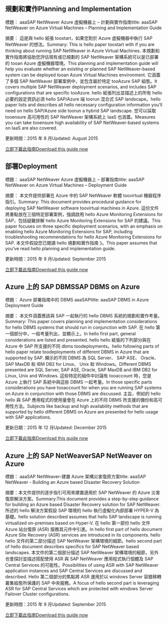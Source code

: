 
## <a name="planning-and-implementation"></a><span data-ttu-id="d92c8-101">規劃和實作</span><span class="sxs-lookup"><span data-stu-id="d92c8-101">Planning and Implementation</span></span>
<span data-ttu-id="d92c8-102">標題： aaaSAP NetWeaver Azure 虛擬機器上 – 計劃與實作指南</span><span class="sxs-lookup"><span data-stu-id="d92c8-102">title: aaaSAP NetWeaver on Azure Virtual Machines – Planning and Implementation Guide</span></span>

<span data-ttu-id="d92c8-103">摘要： 這是與 hello 紙張 toostart，如果您對於 Azure 虛擬機器中執行 SAP NetWeaver 的想法。</span><span class="sxs-lookup"><span data-stu-id="d92c8-103">Summary: This is hello paper toostart with if you are thinking about running SAP NetWeaver in Azure Virtual Machines.</span></span> <span data-ttu-id="d92c8-104">本規劃和實作指南將協助您評估現有或已規劃的 SAP NetWeaver 架構系統可以是已部署的 tooan Azure 虛擬機器環境。</span><span class="sxs-lookup"><span data-stu-id="d92c8-104">This planning and implementation guide will help you evaluate whether an existing or planned SAP NetWeaver-based system can be deployed tooan Azure Virtual Machines environment.</span></span> <span data-ttu-id="d92c8-105">它涵蓋了多個 SAP NetWeaver 部署案例中，並包含屬於特定 tooAzure SAP 組態。</span><span class="sxs-lookup"><span data-stu-id="d92c8-105">It covers multiple SAP NetWeaver deployment scenarios, and includes SAP configurations that are specific tooAzure.</span></span> <span data-ttu-id="d92c8-106">hello 紙張列出並描述上的所有 hello 必要的設定資訊必須 hello SAP/Azure 端 toorun 混合式 SAP landscape。</span><span class="sxs-lookup"><span data-stu-id="d92c8-106">hello paper lists and describes all hello necessary configuration information you’ll need on hello SAP/Azure side toorun a hybrid SAP landscape.</span></span> <span data-ttu-id="d92c8-107">您可以採取 tooensure 高可用性的 SAP NetWeaver 架構系統上 IaaS 也涵蓋。</span><span class="sxs-lookup"><span data-stu-id="d92c8-107">Measures you can take tooensure high availability of SAP NetWeaver-based systems on IaaS are also covered.</span></span>

<span data-ttu-id="d92c8-108">更新時間：2015 年 8 月</span><span class="sxs-lookup"><span data-stu-id="d92c8-108">Updated: August 2015</span></span>

[<span data-ttu-id="d92c8-109">立即下載此指南</span><span class="sxs-lookup"><span data-stu-id="d92c8-109">Download this guide now</span></span>](http://go.microsoft.com/fwlink/?LinkId=397963)

## <a name="deployment"></a><span data-ttu-id="d92c8-110">部署</span><span class="sxs-lookup"><span data-stu-id="d92c8-110">Deployment</span></span>
<span data-ttu-id="d92c8-111">標題： aaaSAP NetWeaver Azure 虛擬機器上 – 部署指南</span><span class="sxs-lookup"><span data-stu-id="d92c8-111">title: aaaSAP NetWeaver on Azure Virtual Machines – Deployment Guide</span></span>

<span data-ttu-id="d92c8-112">摘要： 本文件提供部署在 Azure 中的 SAP NetWeaver 軟體 toovirtual 機器程序指引。</span><span class="sxs-lookup"><span data-stu-id="d92c8-112">Summary: This document provides procedural guidance for deploying SAP NetWeaver software toovirtual machines in Azure.</span></span> <span data-ttu-id="d92c8-113">這份文件將重點放在三個特定部署案例，強調啟用 hello Azure Monitoring Extensions for SAP，包括疑難排解 hello Azure Monitoring Extensions for SAP 的建議。</span><span class="sxs-lookup"><span data-stu-id="d92c8-113">This paper focuses on three specific deployment scenarios, with an emphasis on enabling hello Azure Monitoring Extensions for SAP, including troubleshooting recommendations for hello Azure Monitoring Extensions for SAP.</span></span> <span data-ttu-id="d92c8-114">本文件假設您已閱讀 hello 規劃和實作指南 》。</span><span class="sxs-lookup"><span data-stu-id="d92c8-114">This paper assumes that you’ve read hello planning and implementation guide.</span></span>

<span data-ttu-id="d92c8-115">更新時間：2015 年 9 月</span><span class="sxs-lookup"><span data-stu-id="d92c8-115">Updated: September 2015</span></span>

[<span data-ttu-id="d92c8-116">立即下載此指南</span><span class="sxs-lookup"><span data-stu-id="d92c8-116">Download this guide now</span></span>](http://go.microsoft.com/fwlink/?LinkId=397964)

## <a name="sap-dbms-on-azure"></a><span data-ttu-id="d92c8-117">Azure 上的 SAP DBMS</span><span class="sxs-lookup"><span data-stu-id="d92c8-117">SAP DBMS on Azure</span></span>
<span data-ttu-id="d92c8-118">標題： Azure 部署指南中的 DBMS aaaSAP</span><span class="sxs-lookup"><span data-stu-id="d92c8-118">title: aaaSAP DBMS in Azure Deployment Guide</span></span>

<span data-ttu-id="d92c8-119">摘要： 本文件涵蓋應該與 SAP 一起執行的 hello DBMS 系統的規劃和實作考量。</span><span class="sxs-lookup"><span data-stu-id="d92c8-119">Summary: This paper covers planning and implementation considerations for hello DBMS systems that should run in conjunction with SAP.</span></span> <span data-ttu-id="d92c8-120">在 hello 第一個部分中，一般考量列出，並顯示上。</span><span class="sxs-lookup"><span data-stu-id="d92c8-120">In hello first part, general considerations are listed and presented.</span></span> <span data-ttu-id="d92c8-121">hello hello 紙張的下列部分與在 Azure 中 SAP 所支援的不同 dbms toodeployments。</span><span class="sxs-lookup"><span data-stu-id="d92c8-121">hello following parts of hello paper relate toodeployments of different DBMS in Azure that are supported by SAP.</span></span> <span data-ttu-id="d92c8-122">顯示的不同 DBMS 為 SQL Server、 SAP ASE、 Oracle、SAP MaxDB 和 IBM DB2 for Linux、 Unix 和 Windows。</span><span class="sxs-lookup"><span data-stu-id="d92c8-122">Different DBMS presented are SQL Server, SAP ASE, Oracle, SAP MaxDB and IBM DB2 for Linux, Unix and Windows.</span></span> <span data-ttu-id="d92c8-123">這些特定的組件中討論有 tooaccount 時，您是 Azure 上執行 SAP 系統中與這些 DBMS 一起考量。</span><span class="sxs-lookup"><span data-stu-id="d92c8-123">In those specific parts considerations you have tooaccount for when you are running SAP systems on Azure in conjunction with those DBMS are discussed.</span></span> <span data-ttu-id="d92c8-124">主旨，例如的 hello hello 與 SAP 應用程式的使用量會在 Azure 上的不同 DBMS 所支援的備份和高可用性方法。</span><span class="sxs-lookup"><span data-stu-id="d92c8-124">Subjects like backup and high availability methods that are supported by hello different DBMS on Azure are presented for hello usage with SAP applications.</span></span>

<span data-ttu-id="d92c8-125">更新日期：2015 年 12 月</span><span class="sxs-lookup"><span data-stu-id="d92c8-125">Updated: December 2015</span></span>

[<span data-ttu-id="d92c8-126">立即下載此指南</span><span class="sxs-lookup"><span data-stu-id="d92c8-126">Download this guide now</span></span>](http://go.microsoft.com/fwlink/?LinkId=397965)

## <a name="sap-netweaver-on-azure"></a><span data-ttu-id="d92c8-127">Azure 上的 SAP NetWeaver</span><span class="sxs-lookup"><span data-stu-id="d92c8-127">SAP NetWeaver on Azure</span></span>
<span data-ttu-id="d92c8-128">標題： aaaSAP NetWeaver-建置 Azure 架構災害復原方案</span><span class="sxs-lookup"><span data-stu-id="d92c8-128">title: aaaSAP NetWeaver - Building an Azure based Disaster Recovery Solution</span></span>

<span data-ttu-id="d92c8-129">摘要：本文件提供的逐步指引可用來建置適用於 SAP NetWeaver 的 Azure 災害復原解決方案。</span><span class="sxs-lookup"><span data-stu-id="d92c8-129">Summary:This document provides a step-by-step guidance for building an Azure based Disaster Recovery solution for SAP NetWeaver.</span></span> <span data-ttu-id="d92c8-130">所述的 hello 解決方案假設 SAP 環境的 hello 執行虛擬化內部部署 HYPER-V 為基礎。</span><span class="sxs-lookup"><span data-stu-id="d92c8-130">hello solution described assumes that hello SAP landscape is running virtualized on-premises based on Hyper-V.</span></span> <span data-ttu-id="d92c8-131">在 hello 第一部份 hello 文件 Azure 站台復原 (ASR) 服務其元件中引進。</span><span class="sxs-lookup"><span data-stu-id="d92c8-131">In hello first part of hello document Azure Site Recovery (ASR) services are introduced in its components.</span></span> <span data-ttu-id="d92c8-132">hello hello 文件的第二部分描述 SAP NetWeaver 架構環境的細節。</span><span class="sxs-lookup"><span data-stu-id="d92c8-132">hello second part of hello document describes specifics for SAP NetWeaver based landscapes.</span></span> <span data-ttu-id="d92c8-133">本文件的第二個部分描述 SAP NetWeaver 架構環境的細節，另外也會探討並描述搭配使用 ASR 與 SAP NetWeaver 應用程式執行個體及 SAP Central Services 的可能性。</span><span class="sxs-lookup"><span data-stu-id="d92c8-133">Possibilities of using ASR with SAP NetWeaver application instances and SAP Central Services are discussed and described.</span></span> <span data-ttu-id="d92c8-134">Hello 第二個部分的焦點將 ASR 運用於以 windows Server 容錯移轉叢集組態所保護的 SAP 中央服務。</span><span class="sxs-lookup"><span data-stu-id="d92c8-134">A focus of hello second part is leveraging ASR for SAP Central Services which are protected with windows Server Failover Cluster configurations.</span></span>

<span data-ttu-id="d92c8-135">更新時間：2015 年 9 月</span><span class="sxs-lookup"><span data-stu-id="d92c8-135">Updated: September 2015</span></span>

[<span data-ttu-id="d92c8-136">立即下載此指南</span><span class="sxs-lookup"><span data-stu-id="d92c8-136">Download this guide now</span></span>](http://go.microsoft.com/fwlink/?LinkID=521971)

